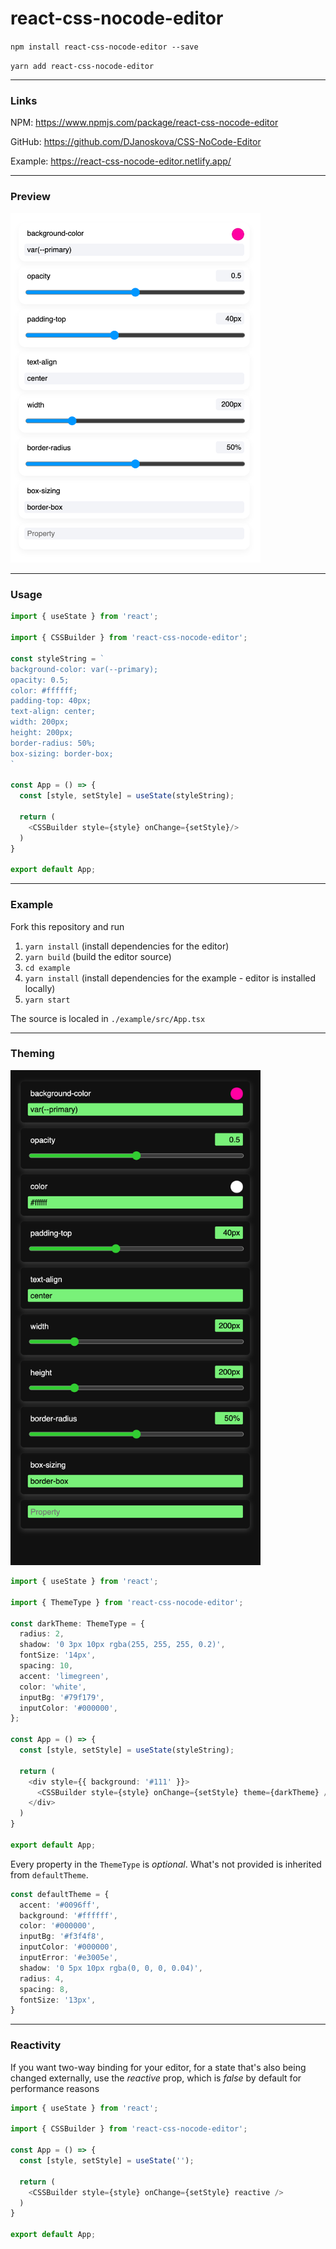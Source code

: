# react-css-nocode-editor

`npm install react-css-nocode-editor --save`

`yarn add react-css-nocode-editor`

---

### Links

NPM: https://www.npmjs.com/package/react-css-nocode-editor

GitHub: https://github.com/DJanoskova/CSS-NoCode-Editor

Example: https://react-css-nocode-editor.netlify.app/

---

### Preview

<img src="./public/editor.png" alt="Editor with default theme" width="400px"></img>

---

### Usage

```typescript jsx
import { useState } from 'react';

import { CSSBuilder } from 'react-css-nocode-editor';

const styleString = `
background-color: var(--primary);
opacity: 0.5;
color: #ffffff;
padding-top: 40px;
text-align: center;
width: 200px;
height: 200px;
border-radius: 50%;
box-sizing: border-box;
`

const App = () => {
  const [style, setStyle] = useState(styleString);

  return (
    <CSSBuilder style={style} onChange={setStyle}/>
  )
}

export default App;

```

---

### Example

Fork this repository and run

1. `yarn install` (install dependencies for the editor)
2. `yarn build` (build the editor source)
3. `cd example`
4. `yarn install` (install dependencies for the example - editor is installed locally)
5. `yarn start`

The source is localed in `./example/src/App.tsx`

---

### Theming

<img src="./public/editor-dark.png" alt="Editor with a custom dark theme" width="400px"></img>

```typescript jsx
import { useState } from 'react';

import { ThemeType } from 'react-css-nocode-editor';

const darkTheme: ThemeType = {
  radius: 2,
  shadow: '0 3px 10px rgba(255, 255, 255, 0.2)',
  fontSize: '14px',
  spacing: 10,
  accent: 'limegreen',
  color: 'white',
  inputBg: '#79f179',
  inputColor: '#000000',
};

const App = () => {
  const [style, setStyle] = useState(styleString);

  return (
    <div style={{ background: '#111' }}>
      <CSSBuilder style={style} onChange={setStyle} theme={darkTheme} />
    </div>
  )
}

export default App;
```

Every property in the `ThemeType` is _optional_. What's not provided is inherited from `defaultTheme`.

```typescript
const defaultTheme = {
  accent: '#0096ff',
  background: '#ffffff',
  color: '#000000',
  inputBg: '#f3f4f8',
  inputColor: '#000000',
  inputError: '#e3005e',
  shadow: '0 5px 10px rgba(0, 0, 0, 0.04)',
  radius: 4,
  spacing: 8,
  fontSize: '13px',
}

```

---

### Reactivity

If you want two-way binding for your editor, for a state that's also being changed externally, use the _reactive_ prop, which is _false_ by default for performance reasons

```typescript jsx
import { useState } from 'react';

import { CSSBuilder } from 'react-css-nocode-editor';

const App = () => {
  const [style, setStyle] = useState('');

  return (
    <CSSBuilder style={style} onChange={setStyle} reactive />
  )
}

export default App;

```